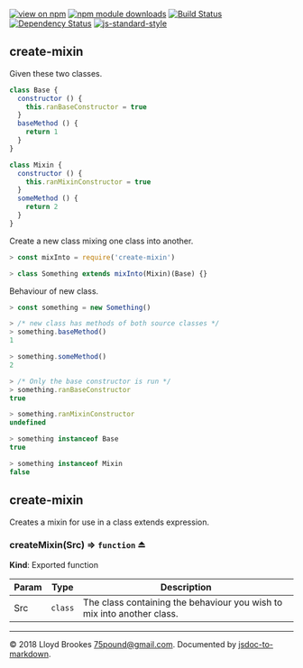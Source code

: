 [![view on npm](https://img.shields.io/npm/v/create-mixin.svg)](https://www.npmjs.org/package/create-mixin)
[![npm module downloads](https://img.shields.io/npm/dt/create-mixin.svg)](https://www.npmjs.org/package/create-mixin)
[![Build Status](https://travis-ci.org/75lb/create-mixin.svg?branch=master)](https://travis-ci.org/75lb/create-mixin)
[![Dependency Status](https://david-dm.org/75lb/create-mixin.svg)](https://david-dm.org/75lb/create-mixin)
[![js-standard-style](https://img.shields.io/badge/code%20style-standard-brightgreen.svg)](https://github.com/feross/standard)

## create-mixin

Given these two classes.

```js
class Base {
  constructor () {
    this.ranBaseConstructor = true
  }
  baseMethod () {
    return 1
  }
}

class Mixin {
  constructor () {
    this.ranMixinConstructor = true
  }
  someMethod () {
    return 2
  }
}
```

Create a new class mixing one class into another.

```js
> const mixInto = require('create-mixin')

> class Something extends mixInto(Mixin)(Base) {}
```

Behaviour of new class.

```js
> const something = new Something()

> /* new class has methods of both source classes */
> something.baseMethod()
1

> something.someMethod()
2

> /* Only the base constructor is run */
> something.ranBaseConstructor
true

> something.ranMixinConstructor
undefined

> something instanceof Base
true

> something instanceof Mixin
false
```

<a name="module_create-mixin"></a>

## create-mixin
Creates a mixin for use in a class extends expression.

<a name="exp_module_create-mixin--createMixin"></a>

### createMixin(Src) ⇒ <code>function</code> ⏏
**Kind**: Exported function  

| Param | Type | Description |
| --- | --- | --- |
| Src | <code>class</code> | The class containing the behaviour you wish to mix into another class. |


* * *

&copy; 2018 Lloyd Brookes <75pound@gmail.com>. Documented by [jsdoc-to-markdown](https://github.com/jsdoc2md/jsdoc-to-markdown).